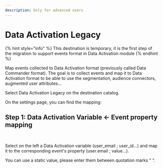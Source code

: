 ```yaml
---
description: Only for advanced users
---
```


# Data Activation Legacy

{% hint style="info" %}
This destination is temporary, it is the first step of the migration to support events format in Data Activation module
{% endhint %}

Map events collected to Data Activation format (previously called Data Commander format). The goal is to collect events and map it to Data Activation format to be able to use the segmentation, audience connectors, augmented user attributes...

Select Data Activation Legacy on the destination catalog.

On the settings page, you can find the mapping:

## **Step 1: Data Activation Variable ← Event property mapping**

<figure><img src="../../../.gitbook/assets/Capture d’écran 2023-04-20 à 11.31.01.png" alt=""><figcaption></figcaption></figure>

Select on the left a Data Activation variable (user\_email ; user\_id...) and map it to the corresponding event's property (user.email ; value...).

You can use a static value, please enter them between quotation marks “ “.

